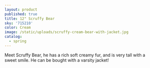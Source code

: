 ```yaml
---
layout: product
published: true
title: 12" Scruffy Bear
sku: '715210'
color: Cream
image: /static/uploads/scruffy-cream-bear-with-jacket.jpg
catalog:
  - spring
---
```

Meet Scruffy Bear, he has a rich soft creamy fur, and is very tall with a sweet smile. He can be bought with a varsity jacket!
